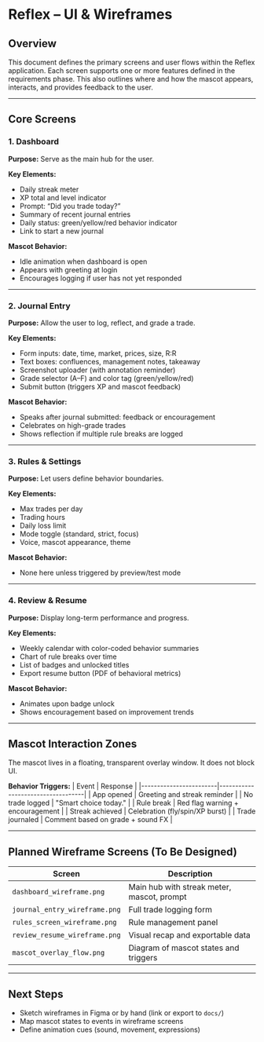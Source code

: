 # Reflex – UI & Wireframes

## Overview

This document defines the primary screens and user flows within the Reflex application. Each screen supports one or more features defined in the requirements phase. This also outlines where and how the mascot appears, interacts, and provides feedback to the user.

---

## Core Screens

### 1. Dashboard

**Purpose:** Serve as the main hub for the user.

**Key Elements:**
- Daily streak meter
- XP total and level indicator
- Prompt: “Did you trade today?”
- Summary of recent journal entries
- Daily status: green/yellow/red behavior indicator
- Link to start a new journal

**Mascot Behavior:**
- Idle animation when dashboard is open
- Appears with greeting at login
- Encourages logging if user has not yet responded

---

### 2. Journal Entry

**Purpose:** Allow the user to log, reflect, and grade a trade.

**Key Elements:**
- Form inputs: date, time, market, prices, size, R:R
- Text boxes: confluences, management notes, takeaway
- Screenshot uploader (with annotation reminder)
- Grade selector (A–F) and color tag (green/yellow/red)
- Submit button (triggers XP and mascot feedback)

**Mascot Behavior:**
- Speaks after journal submitted: feedback or encouragement
- Celebrates on high-grade trades
- Shows reflection if multiple rule breaks are logged

---

### 3. Rules & Settings

**Purpose:** Let users define behavior boundaries.

**Key Elements:**
- Max trades per day
- Trading hours
- Daily loss limit
- Mode toggle (standard, strict, focus)
- Voice, mascot appearance, theme

**Mascot Behavior:**
- None here unless triggered by preview/test mode

---

### 4. Review & Resume

**Purpose:** Display long-term performance and progress.

**Key Elements:**
- Weekly calendar with color-coded behavior summaries
- Chart of rule breaks over time
- List of badges and unlocked titles
- Export resume button (PDF of behavioral metrics)

**Mascot Behavior:**
- Animates upon badge unlock
- Shows encouragement based on improvement trends

---

## Mascot Interaction Zones

The mascot lives in a floating, transparent overlay window. It does not block UI.

**Behavior Triggers:**
| Event                   | Response                          |
|------------------------|-----------------------------------|
| App opened             | Greeting and streak reminder      |
| No trade logged        | "Smart choice today."             |
| Rule break             | Red flag warning + encouragement  |
| Streak achieved        | Celebration (fly/spin/XP burst)   |
| Trade journaled        | Comment based on grade + sound FX |

---

## Planned Wireframe Screens (To Be Designed)

| Screen | Description |
|--------|-------------|
| `dashboard_wireframe.png` | Main hub with streak meter, mascot, prompt |
| `journal_entry_wireframe.png` | Full trade logging form |
| `rules_screen_wireframe.png` | Rule management panel |
| `review_resume_wireframe.png` | Visual recap and exportable data |
| `mascot_overlay_flow.png` | Diagram of mascot states and triggers |

---

## Next Steps

- Sketch wireframes in Figma or by hand (link or export to `docs/`)
- Map mascot states to events in wireframe screens
- Define animation cues (sound, movement, expressions)
